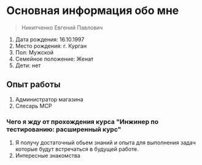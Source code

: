 # Основная информация обо мне
>Никитченко Евгений Павлович

1. Дата рождения: 16.10.1997
2. Место рождения: г. Курган
3. Пол: Мужской
4. Семейное положение: Женат
5. Дети: нет

## Опыт работы

1. Администратор магазина
2. Слесарь МСР

### Чего я жду от прохождения курса "Инжинер по тестированию: расширенный курс"

1. Я получу достаточный обьем знаний и опыта для выполнения задач которые будут встречаться в будущей работе.
2. Интересные знакомства